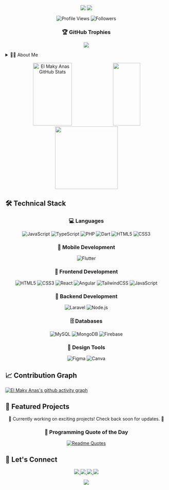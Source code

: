 <!-- Header Animation -->
<p align="center">
  <img src="https://capsule-render.vercel.app/api?type=waving&color=0:EEFF00,100:a82da8&height=200&section=header&text=El%20Maky%20Anas&fontSize=55&animation=fadeIn&fontAlignY=38&desc=Full%20Stack%20Developer%20|%20Mobile%20Developer%20>
</p>

<!-- Animated Greeting -->
<div align="center">
  <img src="https://readme-typing-svg.herokuapp.com/?lines=WWelcome+to+my+Digital+Space!;BuildBBuilding+Beautiful+%26+Functional+Apps;Designing+Seamless+User+Experiences&center=true&size=27&color=a82da8">
</div>

<!-- Profile Views and GitHub followers -->
<p align="center">
  <img src="https://komarev.com/ghpvc/?username=anaselmakyy&style=for-the-badge&color=a82da8" alt="Profile Views">
  <img src="https://img.shields.io/github/followers/anaselmakyy?style=for-the-badge&color=a82da8" alt="Followers">
</p>

<!-- GitHub Trophies -->
<div align="center">
  
  ### 🏆 GitHub Trophies
  ![](https://github-profile-trophy.vercel.app/?username=anaselmakyy&theme=radical&no-frame=true&no-bg=false&margin-w=4&margin-h=4)
</div>

<!-- About Me Section -->
<details>
<summary>👨‍💻 About Me</summary>
<br>
<p>
  I'm a passionate Full Stack Developer, Mobile Developer,  with a keen eye for detail and a love for creating seamless user experiences. I specialize in building robust web applications and beautiful mobile apps while ensuring excellent user interface design.
</p>

- 🔭 I'm currently working on innovative web and mobile solutions
- 🌱 I'm constantly learning and staying up-to-date with the latest technologies
- 👯 I'm looking to collaborate on interesting projects
- 💬 Ask me about Full Stack Development, Mobile Development
</details>

<!-- GitHub Stats -->
<div>

<br>
<div align="center">
  <img width="49%" height="195px" src="https://github-readme-stats-sigma-five.vercel.app/api?username=anaselmakyy&show_icons=true&count_private=true&hide_border=true&title_color=a82da8&icon_color=a82da8&text_color=c9d1d9&bg_color=0d1117" alt="El Maky Anas GitHub Stats" /> 
  <img width="41%" height="195px" src="https://github-readme-stats-sigma-five.vercel.app/api/top-langs/?username=anaselmakyy&layout=compact&hide_border=true&title_color=a82da8&text_color=c9d1d9&bg_color=0d1117" />
</div>

<div align="center">
  <img height="195px" src="https://github-readme-streak-stats.herokuapp.com/?user=anaselmakyy&theme=radical&hide_border=true&background=0D1117&stroke=a82da8&ring=a82da8&fire=EEFF00&currStreakLabel=a82da8"/>
</div>
</div>

<!-- Skills Section -->
## 🛠️ Technical Stack
<div align="center">

### 💻 Languages
![JavaScript](https://img.shields.io/badge/JavaScript-F7DF1E?style=for-the-badge&logo=javascript&logoColor=black)
![TypeScript](https://img.shields.io/badge/TypeScript-007ACC?style=for-the-badge&logo=typescript&logoColor=white)
![PHP](https://img.shields.io/badge/PHP-777BB4?style=for-the-badge&logo=php&logoColor=white)
![Dart](https://img.shields.io/badge/Dart-0175C2?style=for-the-badge&logo=dart&logoColor=white)
![HTML5](https://img.shields.io/badge/HTML5-E34F26?style=for-the-badge&logo=html5&logoColor=white)
![CSS3](https://img.shields.io/badge/CSS3-1572B6?style=for-the-badge&logo=css3&logoColor=white)

### 📱 Mobile Development
![Flutter](https://img.shields.io/badge/Flutter-02569B?style=for-the-badge&logo=flutter&logoColor=white)

### 🎨 Frontend Development
![HTML5](https://img.shields.io/badge/HTML5-E34F26?style=for-the-badge&logo=html5&logoColor=white)
![CSS3](https://img.shields.io/badge/CSS3-1572B6?style=for-the-badge&logo=css3&logoColor=white)
![React](https://img.shields.io/badge/React-20232A?style=for-the-badge&logo=react&logoColor=61DAFB)
![Angular](https://img.shields.io/badge/Angular-DD0031?style=for-the-badge&logo=angular&logoColor=white)
![TailwindCSS](https://img.shields.io/badge/Tailwind_CSS-38B2AC?style=for-the-badge&logo=tailwind-css&logoColor=white)
![JavaScript](https://img.shields.io/badge/JavaScript-F7DF1E?style=for-the-badge&logo=javascript&logoColor=black)

### 🔧 Backend Development
![Laravel](https://img.shields.io/badge/Laravel-FF2D20?style=for-the-badge&logo=laravel&logoColor=white)
![Node.js](https://img.shields.io/badge/Node.js-339933?style=for-the-badge&logo=node.js&logoColor=white)

### 🗄️ Databases
![MySQL](https://img.shields.io/badge/MySQL-005C84?style=for-the-badge&logo=mysql&logoColor=white)
![MongoDB](https://img.shields.io/badge/MongoDB-4EA94B?style=for-the-badge&logo=mongodb&logoColor=white)
![Firebase](https://img.shields.io/badge/Firebase-FFCA28?style=for-the-badge&logo=firebase&logoColor=black)

### 🎨 Design Tools
![Figma](https://img.shields.io/badge/Figma-F24E1E?style=for-the-badge&logo=figma&logoColor=white)
![Canva](https://img.shields.io/badge/Canva-%2300C4CC.svg?&style=for-the-badge&logo=Canva&logoColor=white)
</div>

<!-- Activity Graph -->
## 📈 Contribution Graph
[![El Maky Anas's github activity graph](https://github-readme-activity-graph.vercel.app/graph?username=anaselmakyy&theme=react-dark&hide_border=true&area=true)](https://github.com/anaselmakyy)

<!-- Featured Projects -->
## 🚀 Featured Projects
<div align="center">
  <p>🚧 Currently working on exciting projects! Check back soon for updates. 🚧</p>
</div>

<!-- Coding Quote -->
<div align="center">
  
  ### 💭 Programming Quote of the Day
  [![Readme Quotes](https://quotes-github-readme.vercel.app/api?type=horizontal&theme=dark)](https://github.com/piyushsuthar/github-readme-quotes)
</div>



<!-- Connect Section -->
## 🤝 Let's Connect
<div align="center">
  <a href="https://www.linkedin.com/in/anas-el-maky-360257262/">
    <img src="https://img.shields.io/badge/LinkedIn-0077B5?style=for-the-badge&logo=linkedin&logoColor=white" />
  </a>
  <a href="https://twitter.com/anaselmakyy">
    <img src="https://img.shields.io/badge/Twitter-1DA1F2?style=for-the-badge&logo=twitter&logoColor=white" />
  </a>
  <a href="mailto:anasmakyy@gmail.com">
    <img src="https://img.shields.io/badge/Email-D14836?style=for-the-badge&logo=gmail&logoColor=white" />
  </a>
  <a href="https://anaselmakyy.dev">
    <img src="https://img.shields.io/badge/Portfolio-000000?style=for-the-badge&logo=About.me&logoColor=white" />
  </a>
</div>

<!-- Footer -->
<p align="center">
  <img src="https://capsule-render.vercel.app/api?type=waving&color=0:EEFF00,100:a82da8&height=100&section=footer"/>
</p>
